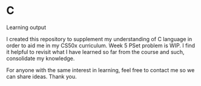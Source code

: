 # C
Learning output

I created this repository to supplement my understanding of C language in order to aid me in my CS50x curriculum. Week 5 PSet problem is WIP. I find it helpful to revisit what I have learned so far from the course and such, consolidate my knowledge.

For anyone with the same interest in learning, feel free to contact me so we can share ideas. Thank you.